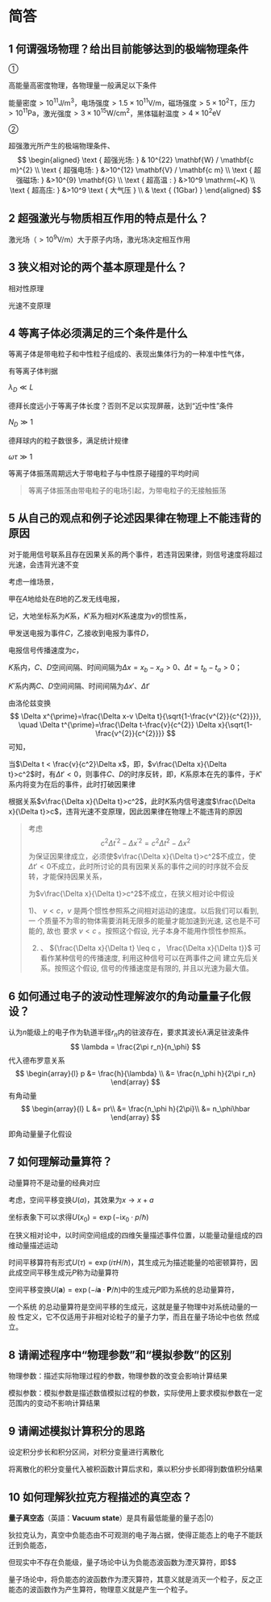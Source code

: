 # 简答

## 1 何谓强场物理？给出目前能够达到的极端物理条件

①

高能量高密度物理，各物理量一般满足以下条件

能量密度$>10^{11} \mathrm{J/m^3}$，电场强度$>1.5\times 10^{11} \mathrm{V/m}$，磁场强度$> 5\times 10^2\mathrm{T}$，压力$>10^{11}\mathrm{Pa}$，激光强度$> 3\times 10^{15}\mathrm{W/cm^2}$，黑体辐射温度$>4\times 10^2\mathrm{eV}$

②

超强激光所产生的极端物理条件、
$$
\begin{aligned}
\text { 超强光场: } & 10^{22} \mathbf{W} / \mathbf{c m}^{2} \\
\text { 超强电场: } &>10^{12} \mathbf{V} / \mathbf{c m} \\
\text { 超强磁场: } &>10^{9} \mathbf{G} \\
\text { 超高温 : } &>10^9 \mathrm{~K} \\
\text { 超高庒: } &>10^9 \text { 大气压 } \\
& \text { (1Gbar) }
\end{aligned}
$$

## 2 超强激光与物质相互作用的特点是什么？

激光场（$>10^9 \mathrm{V/m}$）大于原子内场，激光场决定相互作用

## 3 狭义相对论的两个基本原理是什么？

相对性原理

光速不变原理

## 4 等离子体必须满足的三个条件是什么

等离子体是带电粒子和中性粒子组成的、表现出集体行为的一种准中性气体，

有等离子体判据

$\lambda_D \ll L$

德拜长度远小于等离子体长度？否则不足以实现屏蔽，达到“近中性”条件

$N_D \gg 1$

德拜球内的粒子数很多，满足统计规律

$\omega\tau \gg 1$

等离子体振荡周期远大于带电粒子与中性原子碰撞的平均时间

> 等离子体振荡由带电粒子的电场引起，为带电粒子的无接触振荡

## 5 从自己的观点和例子论述因果律在物理上不能违背的原因

对于能用信号联系且存在因果关系的两个事件，若违背因果律，则信号速度将超过光速，会违背光速不变



考虑一维场景，

甲在$A$地给处在$B$地的乙发无线电报，

记，大地坐标系为$K$系，$K'$系为相对$K$系速度为$v$的惯性系，

甲发送电报为事件$C$，乙接收到电报为事件$D$，

电报信号传播速度为$c$，

$K$系内，$C、D$空间间隔、时间间隔为$\Delta x = x_b - x_a>0、\Delta t = t_b - t_a>0$；

$K'$系内两$C、D$空间间隔、时间间隔为$\Delta x'、\Delta t'$

由洛伦兹变换
$$
\Delta x^{\prime}=\frac{\Delta x-v \Delta t}{\sqrt{1-\frac{v^{2}}{c^{2}}}}, \quad \Delta t^{\prime}=\frac{\Delta t-\frac{v}{c^{2}} \Delta x}{\sqrt{1-\frac{v^{2}}{c^{2}}}}
$$
可知，

当$\Delta t < \frac{v}{c^2}\Delta x$，即，$v\frac{\Delta x}{\Delta t}>c^2$时，有$\Delta t'<0$，则事件$C、D$的时序反转，即，$K$系原本在先的事件，于$K'$系内将变为在后的事件，此时打破因果律

根据关系$v\frac{\Delta x}{\Delta t}>c^2$，此时$K$系内信号速度$\frac{\Delta x}{\Delta t}>c$，违背光速不变原理，因此因果律在物理上不能违背的原因

> 考虑
> $$
> c^{2} \Delta t^{\prime 2}-\Delta x^{\prime 2}=c^{2} \Delta t^{2}-\Delta x^{2}
> $$
> 为保证因果律成立，必须使$v\frac{\Delta x}{\Delta t}>c^2$不成立，使$\Delta t'<0$不成立，此时所讨论的具有因果关系的事件之间的时序就不会反转，才能保持因果关系，
>
> 为$v\frac{\Delta x}{\Delta t}>c^2$不成立，在狭义相对论中假设
>
> 1)、 ${v<c ， v}$ 是两个惯性参照系之间相对运动的速度。以后我们可以看到, 一 个质量不为零的物体需要消耗无限多的能量才能加速到光速, 这也是不可能的, 故也 要求 ${v<c}$ 。按照这个假设, 光子本身不能用作惯性参照系。
>
> 2) 、 ${\frac{\Delta x}{\Delta t} \leq c ， \frac{\Delta x}{\Delta t}}$ 可看作某种信号的传播速度, 利用这种信号可以在两事件之间 建立先后关系。按照这个假设, 信号的传播速度是有限的, 并且以光速为最大值。



## 6 如何通过电子的波动性理解波尔的角动量量子化假设？

认为$n$能级上的电子作为轨道半径$r_n$内的驻波存在，要求其波长$\lambda$满足驻波条件
$$
\lambda = \frac{2\pi r_n}{n_\phi}
$$
代入德布罗意关系
$$
\begin{array}{l} 
p 
&= \frac{h}{\lambda}
\\
&= \frac{n_\phi h}{2\pi r_n}
\end{array}
$$
有角动量
$$
\begin{array}{l} 
L 
&= pr\\
&= \frac{n_\phi h}{2\pi}\\
&= n_\phi\hbar
\end{array}
$$

即角动量量子化假设

## 7  如何理解动量算符？

动量算符不是动量的经典对应

考虑，空间平移变换$U(a)$，其效果为$x\rightarrow x+a$

坐标表象下可以求得$U\left(x_{0}\right)=\exp \left(-\mathrm{i} x_{0} \cdot p / \hbar\right)$

在狭义相对论中，以时间空间组成的四维矢量描述事件位置，以能量动量组成的四维动量描述运动

时间平移算符有形式$U(\tau) = \exp (i \tau H / \hbar)$，其生成元为描述能量的哈密顿算符，因此成空间平移生成元$P$称为动量算符



空间平移变换$U(\mathbf{a})=\exp (-i \mathbf{a} \cdot \mathbf{P} / \hbar)$中的生成元$P$即为系统的总动量算符，

一个系统 的总动量算符是空间平移的生成元，这就是量子物理中对系统动量的一般 性定义，它不仅适用于非相对论粒子的量子力学，而且在量子场论中也依 然成立。

## 8 请阐述程序中“物理参数”和“模拟参数”的区别

物理参数：描述实际物理过程的参数，物理参数的改变会影响计算结果

模拟参数：模拟参数是描述数值模拟过程的参数，实际使用上要求模拟参数在一定范围内的变动不影响计算结果

## 9 请阐述模拟计算积分的思路

设定积分步长和积分区间，对积分变量进行离散化

将离散化的积分变量代入被积函数计算后求和，乘以积分步长即得到数值积分结果

## 10 如何理解狄拉克方程描述的真空态？

**量子真空态**（英語：**Vacuum state**）是具有最低能量的量子态$|0\rangle$

狄拉克认为，真空中负能态由不可观测的电子海占据，使得正能态上的电子不能跃迁到负能态，

但现实中不存在负能级，量子场论中认为负能态波函数为湮灭算符，即$$

量子场论中，将负能态的波函数作为湮灭算符，其意义就是消灭一个粒子，反之正能态的波函数作为产生算符，物理意义就是产生一个粒子。

